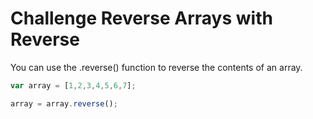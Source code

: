 # Challenge Reverse Arrays with Reverse

You can use the .reverse() function to reverse the contents of an array.

```javascript
var array = [1,2,3,4,5,6,7];

array = array.reverse();
```
